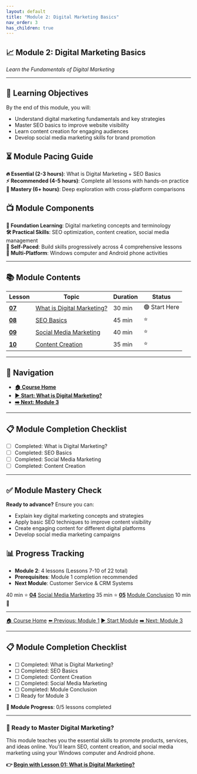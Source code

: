 ```yaml
---
layout: default
title: "Module 2: Digital Marketing Basics"
nav_order: 3
has_children: true
---
```


## 📈 Module 2: Digital Marketing Basics
*Learn the Fundamentals of Digital Marketing*

---

## 🎯 **Learning Objectives**
By the end of this module, you will:
- Understand digital marketing fundamentals and key strategies
- Master SEO basics to improve website visibility
- Learn content creation for engaging audiences
- Develop social media marketing skills for brand promotion

## ⏳ **Module Pacing Guide**
**🔥 Essential (2-3 hours)**: What is Digital Marketing + SEO Basics  
**⚡ Recommended (4-5 hours)**: Complete all lessons with hands-on practice  
**🌟 Mastery (6+ hours)**: Deep exploration with cross-platform comparisons

## 📺 **Module Components**
**📖 Foundation Learning**: Digital marketing concepts and terminology  
**🛠️ Practical Skills**: SEO optimization, content creation, social media management  
**🔄 Self-Paced**: Build skills progressively across 4 comprehensive lessons  
**📱 Multi-Platform**: Windows computer and Android phone activities

---

## 📚 **Module Contents**

| Lesson | Topic | Duration | Status |
|--------|-------|----------|---------|
| **[07](what_is_digital_marketing.md)** | [What is Digital Marketing?](what_is_digital_marketing.md) | 30 min | 🟢 Start Here |
| **[08](SEO_basics.md)** | [SEO Basics](SEO_basics.md) | 45 min | ⭐ |
| **[09](social_media_marketing.md)** | [Social Media Marketing](social_media_marketing.md) | 40 min | ⭐ |
| **[10](content_creation.md)** | [Content Creation](content_creation.md) | 35 min | ⭐ |

---

## 🧭 **Navigation**
- **[🏠 Course Home](../README.md)**
- **[▶️ Start: What is Digital Marketing?](what_is_digital_marketing.md)**
- **[➡️ Next: Module 3](../03_customer_service_and_crm/)**

---

## 📋 **Module Completion Checklist**
- [ ] Completed: What is Digital Marketing?
- [ ] Completed: SEO Basics
- [ ] Completed: Social Media Marketing
- [ ] Completed: Content Creation

---

## ✅ **Module Mastery Check**
**Ready to advance?** Ensure you can:
- Explain key digital marketing concepts and strategies
- Apply basic SEO techniques to improve content visibility
- Create engaging content for different digital platforms
- Develop social media marketing campaigns

## 📊 **Progress Tracking**
- **Module 2**: 4 lessons (Lessons 7-10 of 22 total)
- **Prerequisites**: Module 1 completion recommended
- **Next Module**: Customer Service & CRM Systems
<td>40 min</td>
<td>⭐</td>
</tr>
<tr>
<td><strong><a href="social_media_marketing.md">04</a></strong></td>
<td><a href="social_media_marketing.md">Social Media Marketing</a></td>
<td>35 min</td>
<td>⭐</td>
</tr>
<tr>
<td><strong><a href="course_conclusion.md">05</a></strong></td>
<td><a href="course_conclusion.md">Module Conclusion</a></td>
<td>10 min</td>
<td>🎯</td>
</tr>
</tbody>
</table>

---

<div class="lesson-nav">
<a href="../README.md">🏠 Course Home</a>
<a href="../01_foundations/">⬅️ Previous: Module 1</a>
<a href="what_is_digital_marketing.md">▶️ Start Module</a>
<a href="../03_customer_service_and_crm/">➡️ Next: Module 3</a>
</div>

---

<div class="lesson-progress">
<h2>📋 Module Completion Checklist</h2>
<ul>
<li>☐ Completed: What is Digital Marketing?</li>
<li>☐ Completed: SEO Basics</li>
<li>☐ Completed: Content Creation</li>
<li>☐ Completed: Social Media Marketing</li>
<li>☐ Completed: Module Conclusion</li>
<li>☐ Ready for Module 3</li>
</ul>
<p><strong>🎉 Module Progress</strong>: 0/5 lessons completed</p>
</div>

---

<div class="course-navigation">
<h3>🚀 Ready to Master Digital Marketing?</h3>
<p>This module teaches you the essential skills to promote products, services, and ideas online. You'll learn SEO, content creation, and social media marketing using your Windows computer and Android phone.</p>
<p><strong>👉 <a href="what_is_digital_marketing.md">Begin with Lesson 01: What is Digital Marketing?</a></strong></p>
</div>